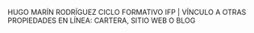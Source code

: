 HUGO MARÍN RODRÍGUEZ
CICLO FORMATIVO IFP | VÍNCULO A OTRAS PROPIEDADES EN
LÍNEA: CARTERA, SITIO WEB O BLOG

